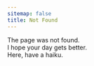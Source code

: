 ```yaml
---
sitemap: false
title: Not Found
---
```


The page was not found.<br>I hope your day gets better.<br>Here, have a haiku.
